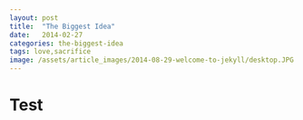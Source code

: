 ```yaml
---
layout: post
title:  "The Biggest Idea"
date:   2014-02-27
categories: the-biggest-idea
tags: love,sacrifice
image: /assets/article_images/2014-08-29-welcome-to-jekyll/desktop.JPG
---
```

# Test
